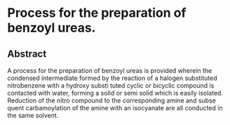 # Process for the preparation of benzoyl ureas.

## Abstract
A process for the preparation of benzoyl ureas is provided wherein the condensed intermediate formed by the reaction of a halogen substituted nitrobenzene with a hydroxy substi tuted cyclic or bicyclic compound is contacted with water, forming a solid or semi solid which is easily isolated. Reduction of the nitro compound to the corresponding amine and subse quent carbamoylation of the amine with an isocyanate are all conducted in the same solvent.